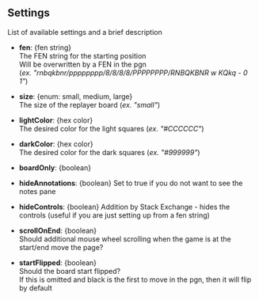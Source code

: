 ﻿## Settings ##

List of available settings and a brief description

 - **fen**: {fen string}  
The FEN string for the starting position  
Will be overwritten by a FEN in the pgn  
(*ex. "rnbqkbnr/pppppppp/8/8/8/8/PPPPPPPP/RNBQKBNR w KQkq - 0 1"*)

 - **size**: {enum: small, medium, large}  
The size of the replayer board (*ex. "small"*)

 - **lightColor**: {hex color}  
The desired color for the light squares (*ex. "#CCCCCC"*)

 - **darkColor**: {hex color}  
The desired color for the dark squares (*ex. "#999999"*)

 - **boardOnly**: {boolean}

 - **hideAnnotations**: {boolean}
 Set to true if you do not want to see the notes pane

 - **hideControls**: {boolean}
 Addition by Stack Exchange - hides the controls (useful if you are just setting up from a fen string)

 - **scrollOnEnd**: {boolean}  
Should additional mouse wheel scrolling when the game is at the start/end move the page?

 - **startFlipped**: {boolean}  
Should the board start flipped?  
If this is omitted and black is the first to move in the pgn, then it will flip by default